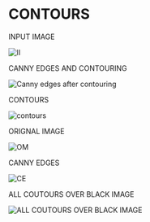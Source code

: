 # CONTOURS

INPUT IMAGE

![II](https://user-images.githubusercontent.com/42671977/85924631-1f2d3500-b8b1-11ea-8f43-3a833aa03f73.png)

CANNY EDGES AND CONTOURING

![Canny edges after contouring](https://user-images.githubusercontent.com/42671977/85924629-1dfc0800-b8b1-11ea-8605-a97c66b3ea7a.png)

CONTOURS

![contours](https://user-images.githubusercontent.com/42671977/85924632-1fc5cb80-b8b1-11ea-83df-85e4e0d4f3ed.png)

ORIGNAL IMAGE

![OM](https://user-images.githubusercontent.com/42671977/85924801-20ab2d00-b8b2-11ea-96ee-9d729f1803d4.png)

CANNY EDGES


![CE](https://user-images.githubusercontent.com/42671977/85924800-1f7a0000-b8b2-11ea-93cd-24c5465fd16c.png)

ALL COUTOURS OVER BLACK IMAGE

![ALL COUTOURS OVER BLACK IMAGE](https://user-images.githubusercontent.com/42671977/85924802-2143c380-b8b2-11ea-9928-b5834265f481.png)
